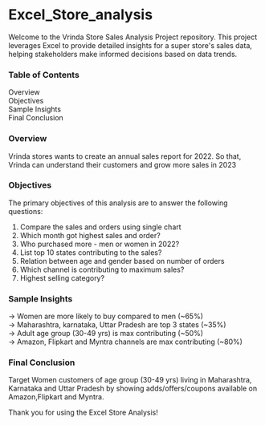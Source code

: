 # Excel_Store_analysis
Welcome to the Vrinda Store Sales Analysis Project repository. This project leverages Excel to provide detailed insights for a super store's sales data, helping stakeholders make informed decisions based on data trends.

### Table of Contents
Overview<br/>
Objectives<br/>
Sample Insights<br/>
Final Conclusion<br/>
### Overview
Vrinda stores wants to create an annual sales report for 2022. So that, Vrinda can understand their customers and grow more sales in 2023<br/>
### Objectives
The primary objectives of this analysis are to answer the following questions:<br/>
1. Compare the sales and orders using single chart<br/>
2. Which month got highest sales and order?<br/>
3. Who purchased more - men or women in 2022?<br/>
4. List top 10 states contributing to the sales?<br/>
5. Relation between age and gender based on number of orders<br/>
6. Which channel is contributing to maximum sales?<br/>
7. Highest selling category?<br/>

### Sample Insights
-> Women are more likely to buy compared to men (~65%)<br/>
-> Maharashtra, karnataka, Uttar Pradesh are top 3 states (~35%)<br/>
-> Adult age group (30-49 yrs) is max contributing (~50%)<br/>
-> Amazon, Flipkart and Myntra channels are max contributing (~80%)<br/>

### Final Conclusion
Target Women customers of age group (30-49 yrs) living in Maharashtra, Karnataka and Uttar Pradesh by showing adds/offers/coupons available on Amazon,Flipkart and Myntra.




Thank you for using the Excel Store Analysis!
